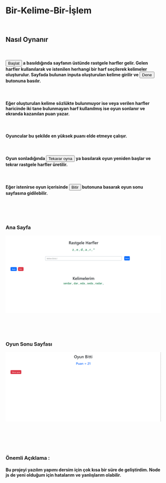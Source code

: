 # Bir-Kelime-Bir-İşlem

<br>


## Nasıl Oynanır
<br>

#### <button>Başlat </button> a basıldığında sayfanın üstünde rastgele harfler gelir. Gelen harfler kullanılarak ve istenilen herhangi bir harf seçilerek kelimeler oluşturulur. Sayfada bulunan inputa oluşturulan kelime girilir ve <button>Dene </button> butonuna basılır.

<br>

#### Eğer oluşturulan kelime sözlükte bulunmuyor ise veya verilen harfler haricinde iki tane bulunmayan harf kullanılmış ise oyun sonlanır ve ekranda kazanılan puan yazar.

<br>

#### Oyuncular bu şekilde en yüksek puanı elde etmeye çalışır.

<br>

#### Oyun sonladığında <button> Tekarar oyna </button> ya basılarak oyun yeniden başlar ve tekrar rastgele harfler üretilir.

<br>

#### Eğer istenirse oyun içerisinde <button>Bitir </button> butonuna basarak oyun sonu sayfasına gidilebilir.

<br><br><br>

### Ana Sayfa

<img src='public\img\Picture1.PNG'>

<br><br><br>

### Oyun Sonu Sayfası
<img src='public\img\Picture2.PNG'>


<br><br><br><br>

### <strong>Önemli Açıklama : 

#### Bu projeyi yazılım yapımı dersim için çok kısa bir süre de geliştirdim. Node js de yeni olduğum için hatalarım ve yanlışlarım olabilir. 
